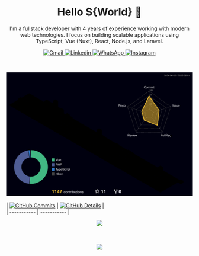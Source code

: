 <h1 align="center">Hello ${World} 👋</h1>

<p align="center">
I'm a fullstack developer with 4 years of experience working with modern web technologies.  
I focus on building scalable applications using TypeScript, Vue (Nuxt), React, Node.js, and Laravel.
</p>

<p align="center">

  <a href="mailto:wladinart@gmail.com">
    <img src="https://img.shields.io/badge/-Gmail-FF0000?style=flat-square&labelColor=FF0000&logo=gmail&logoColor=white" alt="Gmail"/>
  </a>
  <a href="https://linkedin.com/in/wladiveras">
    <img src="https://img.shields.io/badge/-Linkedin-0e76a8?style=flat-square&logo=Linkedin&logoColor=white" alt="Linkedin"/>
  </a>
  <a href="https://api.whatsapp.com/send?phone=5521969098986&text=Ol%C3%A1%2C%20Wladi%2C%20preciso%20dos%20seus%20servi%C3%A7os.">
    <img src="https://img.shields.io/badge/-WhatsApp-25d366?style=flat-square&labelColor=25d366&logo=whatsapp&logoColor=white" alt="WhatsApp"/>
  </a>
  <a href="https://www.instagram.com/wladi_veras">
    <img src="https://img.shields.io/badge/-Instagram-DF0174?style=flat-square&labelColor=DF0174&logo=instagram&logoColor=white" alt="Instagram"/>
  </a>

</p>

<br>

 ![Status](./profile-3d-contrib/profile-night-rainbow.svg)

 | [![GitHub Commits](http://github-profile-summary-cards.vercel.app/api/cards/productive-time?username=wladiveras&theme=2077&utcOffset=-3)](https://github.com/vn7n24fzkq/github-profile-summary-cards) 
 | [![GitHub Details](http://github-profile-summary-cards.vercel.app/api/cards/profile-details?username=wladiveras&theme=2077)](https://github.com/vn7n24fzkq/github-profile-summary-cards) |  
 | ----------- | ----------- |

 <div align="center">

![](https://github-trophies.vercel.app/?username=wladiveras&theme=radical&no-frame=false&no-bg=false&margin-w=4)

<br/>

![](https://github-readme-streak-stats.herokuapp.com/?user=wladiveras&theme=radical&hide_border=false)

</div>
